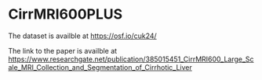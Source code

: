 # CirrMRI600PLUS

The dataset is availble at https://osf.io/cuk24/

The link to the paper is availble at https://www.researchgate.net/publication/385015451_CirrMRI600_Large_Scale_MRI_Collection_and_Segmentation_of_Cirrhotic_Liver
